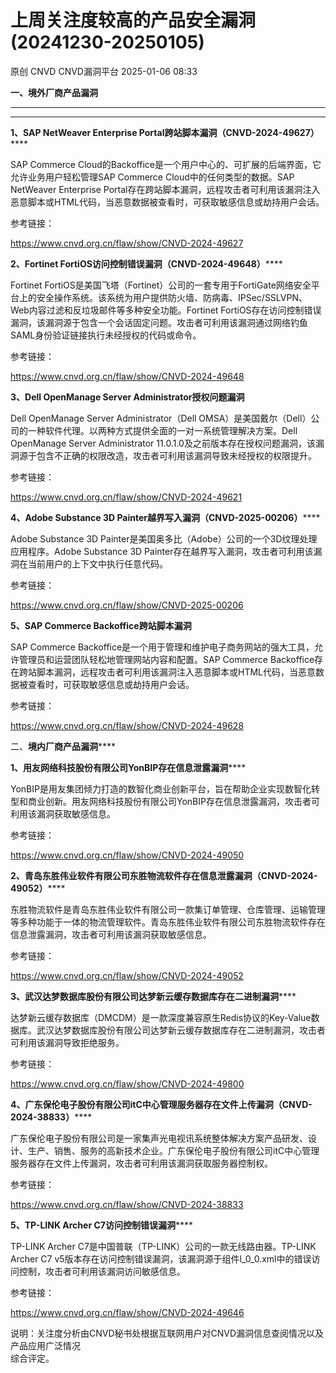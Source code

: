 #  上周关注度较高的产品安全漏洞(20241230-20250105)   
原创 CNVD  CNVD漏洞平台   2025-01-06 08:33  
  
**一、境外厂商产品漏洞**  
  
****  
****  
**1、SAP NetWeaver Enterprise Portal跨站脚本漏洞（CNVD-2024-49627）******  
  
SAP Commerce Cloud的Backoffice是一个用户中心的、可扩展的后端界面，它允许业务用户轻松管理SAP Commerce Cloud中的任何类型的数据。SAP NetWeaver Enterprise Portal存在跨站脚本漏洞，远程攻击者可利用该漏洞注入恶意脚本或HTML代码，当恶意数据被查看时，可获取敏感信息或劫持用户会话。  
  
参考链接：  
  
https://www.cnvd.org.cn/flaw/show/CNVD-2024-49627  
  
**2、Fortinet FortiOS访问控制错误漏洞（CNVD-2024-49648）******  
  
Fortinet FortiOS是美国飞塔（Fortinet）公司的一套专用于FortiGate网络安全平台上的安全操作系统。该系统为用户提供防火墙、防病毒、IPSec/SSLVPN、Web内容过滤和反垃圾邮件等多种安全功能。Fortinet FortiOS存在访问控制错误漏洞，该漏洞源于包含一个会话固定问题。攻击者可利用该漏洞通过网络钓鱼SAML身份验证链接执行未经授权的代码或命令。  
  
参考链接：  
  
https://www.cnvd.org.cn/flaw/show/CNVD-2024-49648  
  
**3、Dell OpenManage Server Administrator授权问题漏洞**  
  
Dell OpenManage Server Administrator（Dell OMSA）是美国戴尔（Dell）公司的一种软件代理。以两种方式提供全面的一对一系统管理解决方案。Dell OpenManage Server Administrator 11.0.1.0及之前版本存在授权问题漏洞，该漏洞源于包含不正确的权限改造，攻击者可利用该漏洞导致未经授权的权限提升。  
  
参考链接：  
  
https://www.cnvd.org.cn/flaw/show/CNVD-2024-49621  
  
**4、Adobe Substance 3D Painter越界写入漏洞（CNVD-2025-00206）******  
  
Adobe Substance 3D Painter是美国奥多比（Adobe）公司的一个3D纹理处理应用程序。Adobe Substance 3D Painter存在越界写入漏洞，攻击者可利用该漏洞在当前用户的上下文中执行任意代码。  
  
参考链接：  
  
https://www.cnvd.org.cn/flaw/show/CNVD-2025-00206  
  
**5、SAP Commerce Backoffice跨站脚本漏洞**  
  
SAP Commerce Backoffice是一个用于管理和维护电子商务网站的强大工具，允许管理员和运营团队轻松地管理网站内容和配置。SAP Commerce Backoffice存在跨站脚本漏洞，远程攻击者可利用该漏洞注入恶意脚本或HTML代码，当恶意数据被查看时，可获取敏感信息或劫持用户会话。  
  
参考链接：  
  
https://www.cnvd.org.cn/flaw/show/CNVD-2024-49628  
  
二、**境内厂商产品漏洞******  
  
**1、用友网络科技股份有限公司YonBIP存在信息泄露漏洞******  
  
YonBIP是用友集团倾力打造的数智化商业创新平台，旨在帮助企业实现数智化转型和商业创新。‌用友网络科技股份有限公司YonBIP存在信息泄露漏洞，攻击者可利用该漏洞获取敏感信息。  
  
参考链接：  
  
https://www.cnvd.org.cn/flaw/show/CNVD-2024-49050  
  
**2、青岛东胜伟业软件有限公司东胜物流软件存在信息泄露漏洞（CNVD-2024-49052）******  
  
东胜物流软件是青岛东胜伟业软件有限公司一款集订单管理、仓库管理、运输管理等多种功能于一体的物流管理软件。青岛东胜伟业软件有限公司东胜物流软件存在信息泄露漏洞，攻击者可利用该漏洞获取敏感信息。  
  
参考链接：  
  
https://www.cnvd.org.cn/flaw/show/CNVD-2024-49052  
  
**3、武汉达梦数据库股份有限公司达梦新云缓存数据库存在二进制漏洞******  
  
‌达梦新云缓存数据库（DMCDM）是一款深度兼容原生Redis协议的Key-Value数据库。武汉达梦数据库股份有限公司达梦新云缓存数据库存在二进制漏洞，攻击者可利用该漏洞导致拒绝服务。  
  
参考链接：  
  
https://www.cnvd.org.cn/flaw/show/CNVD-2024-49800  
  
**4、广东保伦电子股份有限公司itC中心管理服务器存在文件上传漏洞（CNVD-2024-38833）******  
  
广东保伦电子股份有限公司是一家集声光电视讯系统整体解决方案产品研发、设计、生产、销售、服务的高新技术企业。广东保伦电子股份有限公司itC中心管理服务器存在文件上传漏洞，攻击者可利用该漏洞获取服务器控制权。  
  
参考链接：  
  
https://www.cnvd.org.cn/flaw/show/CNVD-2024-38833  
  
**5、TP-LINK Archer C7访问控制错误漏洞******  
  
TP-LINK Archer C7是中国普联（TP-LINK）公司的一款无线路由器。TP-LINK Archer C7 v5版本存在访问控制错误漏洞，该漏洞源于组件l_0_0.xml中的错误访问控制，攻击者可利用该漏洞访问敏感信息。  
  
参考链接：  
  
https://www.cnvd.org.cn/flaw/show/CNVD-2024-49646  
  
  
说明：关注度分析由CNVD秘书处根据互联网用户对CNVD漏洞信息查阅情况以及产品应用广泛情况  
综合评定。  
  
  
